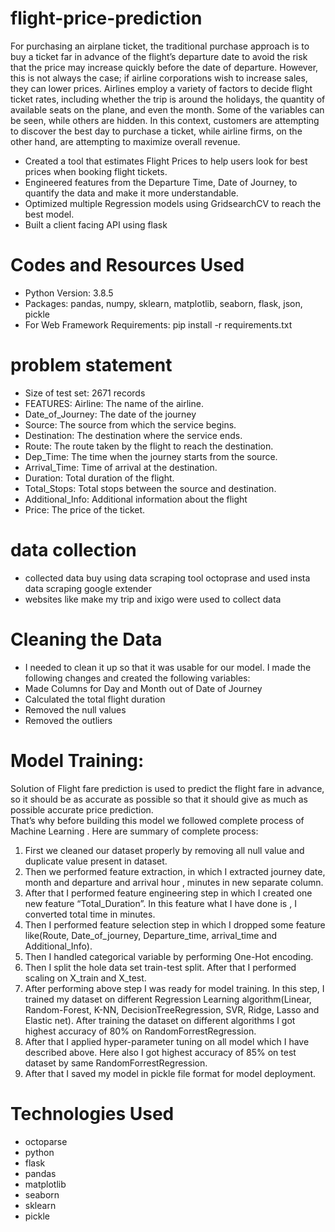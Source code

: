 

# flight-price-prediction

For purchasing an airplane ticket, the traditional purchase approach is to buy a ticket far in advance of the flight’s departure date to avoid the risk that the price may increase quickly before the date of departure. However, this is not always the case; if airline corporations wish to increase sales, they can lower prices. Airlines employ a variety of factors to decide flight ticket rates, including whether the trip is around the holidays, the quantity of available seats on the plane, and even the month. Some of the variables can be seen, while others are hidden. In this context, customers are attempting to discover the best day to purchase a ticket, while airline firms, on the other hand, are attempting to maximize overall revenue.

- Created a tool that estimates Flight Prices to help users look for best prices when booking flight tickets.
- Engineered features from the Departure Time, Date of Journey, to quantify the data and make it more understandable.
- Optimized multiple Regression models using GridsearchCV to reach the best model.
- Built a client facing API using flask

# Codes and Resources Used
- Python Version: 3.8.5
- Packages: pandas, numpy, sklearn, matplotlib, seaborn, flask, json, pickle
- For Web Framework Requirements: pip install -r requirements.txt

# problem statement
- Size of test set: 2671 records
- FEATURES: Airline: The name of the airline.
- Date_of_Journey: The date of the journey
- Source: The source from which the service begins.
- Destination: The destination where the service ends.
- Route: The route taken by the flight to reach the destination.
- Dep_Time: The time when the journey starts from the source.
- Arrival_Time: Time of arrival at the destination.
- Duration: Total duration of the flight.
- Total_Stops: Total stops between the source and destination.
- Additional_Info: Additional information about the flight
- Price: The price of the ticket.

# data collection 
- collected data buy using data scraping tool octoprase and used insta data scraping google extender
- websites like make my trip and ixigo were used to collect data

# Cleaning the Data
- I needed to clean it up so that it was usable for our model. I made the following changes and created the following variables:
- Made Columns for Day and Month out of Date of Journey
- Calculated the total flight duration
- Removed the null values
- Removed the outliers

# Model Training:
Solution of Flight fare prediction is used to predict the flight fare in advance, so it  should be as accurate as possible so that it should give as much as possible  accurate price prediction.  
That’s why before building this model we followed complete process of Machine  Learning . Here are summary of complete process: 
1. First we cleaned our dataset properly by removing all null value and  duplicate value present in dataset. 
2. Then we performed feature extraction, in which I extracted journey date,  month and departure and arrival hour , minutes in new separate column. 
3. After that I performed feature engineering step in which I created one new  feature “Total_Duration”. In this feature what I have done is , I converted  total time in minutes. 
4. Then I performed feature selection step in which I dropped some feature  like(Route, Date_of_journey, Departure_time, arrival_time and  Additional_Info). 
5. Then I handled categorical variable by performing One-Hot encoding. 
6. Then I split the hole data set train-test split. After that I performed scaling on X_train and X_test. 
7. After performing above step I was ready for model training. In this step, I  trained my dataset on different Regression Learning algorithm(Linear,  Random-Forest, K-NN, DecisionTreeRegression, SVR, Ridge, Lasso and  Elastic net). After training the dataset on different algorithms I got highest  accuracy of 80% on RandomForrestRegression. 
8. After that I applied hyper-parameter tuning on all model which I have  described above. Here also I got highest accuracy of 85% on test dataset by  same RandomForrestRegression. 
9. After that I saved my model in pickle file format for model deployment. 

# Technologies Used
- octoparse
 - python
- flask
- pandas
- matplotlib
- seaborn
- sklearn
- pickle

